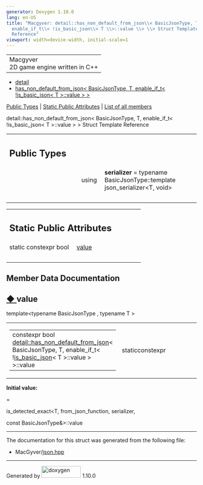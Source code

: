 ```yaml
---
generator: Doxygen 1.10.0
lang: en-US
title: "Macgyver: detail::has_non_default_from_json\\< BasicJsonType, T,
  enable_if_t\\< !is_basic_json\\< T \\>::value \\> \\> Struct Template
  Reference"
viewport: width=device-width, initial-scale=1
---
```


<div id="top">

<div id="titlearea">

<table data-cellspacing="0" data-cellpadding="0">
<colgroup>
<col style="width: 100%" />
</colgroup>
<tbody>
<tr id="projectrow" class="odd">
<td id="projectalign"><div id="projectname">
Macgyver
</div>
<div id="projectbrief">
2D game engine written in C++
</div></td>
</tr>
</tbody>
</table>

</div>

<div id="main-nav">

</div>

<div id="nav-path" class="navpath">

- <a href="namespacedetail.html" class="el">detail</a>
- <a
  href="structdetail_1_1has__non__default__from__json_3_01_basic_json_type_00_01_t_00_01enable__if__t_3_2d17f33a54f009ebd0a99d19cdccdb1f.html"
  class="el">has_non_default_from_json&lt; BasicJsonType, T,
  enable_if_t&lt; !is_basic_json&lt; T &gt;::value &gt; &gt;</a>

</div>

</div>

<div class="header">

<div class="summary">

[Public Types](#pub-types) \| [Static Public
Attributes](#pub-static-attribs) \| [List of all
members](structdetail_1_1has__non__default__from__json_3_01_basic_json_type_00_01_t_00_01enable__if__t_3_aba36cbb7813fd17d441db00ab087ca5.html)

</div>

<div class="headertitle">

<div class="title">

detail::has_non_default_from_json\< BasicJsonType, T, enable_if_t\<
!is_basic_json\< T \>::value \> \> Struct Template Reference

</div>

</div>

</div>

<div class="contents">

<table class="memberdecls">
<colgroup>
<col style="width: 50%" />
<col style="width: 50%" />
</colgroup>
<tbody>
<tr class="odd heading">
<td colspan="2"><h2 id="public-types" class="groupheader"><span
id="pub-types"></span> Public Types</h2></td>
</tr>
<tr id="r_a581e9f301c4309a0b261bfe2d13f605c"
class="even memitem:a581e9f301c4309a0b261bfe2d13f605c">
<td class="memItemLeft" style="text-align: right;"
data-valign="top"><span id="a581e9f301c4309a0b261bfe2d13f605c"></span>
using </td>
<td class="memItemRight"
data-valign="bottom"><strong>serializer</strong> = typename
BasicJsonType::template json_serializer&lt;T, void&gt;</td>
</tr>
<tr class="odd separator:a581e9f301c4309a0b261bfe2d13f605c">
<td colspan="2" class="memSeparator"> </td>
</tr>
</tbody>
</table>

<table class="memberdecls">
<colgroup>
<col style="width: 50%" />
<col style="width: 50%" />
</colgroup>
<tbody>
<tr class="odd heading">
<td colspan="2"><h2 id="static-public-attributes"
class="groupheader"><span id="pub-static-attribs"></span> Static Public
Attributes</h2></td>
</tr>
<tr id="r_ad119517f2f7daa2173fd0d855459e36c"
class="even memitem:ad119517f2f7daa2173fd0d855459e36c">
<td class="memItemLeft" style="text-align: right;"
data-valign="top">static constexpr bool </td>
<td class="memItemRight" data-valign="bottom"><a
href="#ad119517f2f7daa2173fd0d855459e36c" class="el">value</a></td>
</tr>
<tr class="odd separator:ad119517f2f7daa2173fd0d855459e36c">
<td colspan="2" class="memSeparator"> </td>
</tr>
</tbody>
</table>

## Member Data Documentation

<span id="ad119517f2f7daa2173fd0d855459e36c"></span>

## <span class="permalink">[◆ ](#ad119517f2f7daa2173fd0d855459e36c)</span>value

<div class="memitem">

<div class="memproto">

<div class="memtemplate">

template\<typename BasicJsonType , typename T \>

</div>

<table class="mlabels">
<colgroup>
<col style="width: 50%" />
<col style="width: 50%" />
</colgroup>
<tbody>
<tr class="odd">
<td class="mlabels-left"><table class="memname">
<tbody>
<tr class="odd">
<td class="memname">constexpr bool <a
href="structdetail_1_1has__non__default__from__json.html"
class="el">detail::has_non_default_from_json</a>&lt; BasicJsonType, T,
enable_if_t&lt; !<a href="structdetail_1_1is__basic__json.html"
class="el">is_basic_json</a>&lt; T &gt;::value &gt; &gt;::value</td>
</tr>
</tbody>
</table></td>
<td class="mlabels-right"><span class="mlabels"><span
class="mlabel">static</span><span
class="mlabel">constexpr</span></span></td>
</tr>
</tbody>
</table>

</div>

<div class="memdoc">

**Initial value:**

<div class="fragment">

<div class="line">

=

</div>

<div class="line">

is_detected_exact\<T, from_json_function, serializer,

</div>

<div class="line">

<span class="keyword">const</span> BasicJsonType&\>::value

</div>

</div>

</div>

</div>

------------------------------------------------------------------------

The documentation for this struct was generated from the following file:

- MacGyver/<a href="json_8hpp_source.html" class="el">json.hpp</a>

</div>

------------------------------------------------------------------------

<span class="small">Generated
by [<img src="doxygen.svg" class="footer" width="104" height="31"
alt="doxygen" />](https://www.doxygen.org/index.html) 1.10.0</span>
